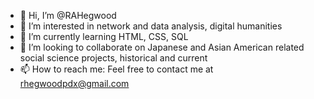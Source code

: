 - 👋 Hi, I’m @RAHegwood
- 👀 I’m interested in network and data analysis, digital humanities
- 🌱 I’m currently learning HTML, CSS, SQL
- 💞️ I’m looking to collaborate on Japanese and Asian American related social science projects, historical and current
- 📫 How to reach me: Feel free to contact me at rhegwoodpdx@gmail.com

<!---
RAHegwood/RAHegwood is a ✨ special ✨ repository because its `README.md` (this file) appears on your GitHub profile.
You can click the Preview link to take a look at your changes.
--->
